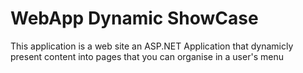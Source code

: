 # WebApp Dynamic ShowCase
This application is a web site an ASP.NET Application that dynamicly present content into pages that you can organise in a user's menu
